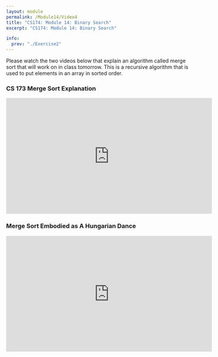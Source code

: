 ```yaml
---
layout: module
permalink: /Module14/Video4
title: "CS174: Module 14: Binary Search"
excerpt: "CS174: Module 14: Binary Search"

info:
  prev: "./Exercise2"
---
```


Please watch the two videos below that explain an algorithm called merge sort that will work on in class tomorrow.  This is a recursive algorithm that is used to put elements in an array in sorted order.


<h3>CS 173 Merge Sort Explanation</h3>
<iframe width="560" height="315" src="https://www.youtube.com/embed/_V-7NpSXuB4" frameborder="0" allow="accelerometer; autoplay; clipboard-write; encrypted-media; gyroscope; picture-in-picture" allowfullscreen></iframe>

<h3>Merge Sort Embodied as A Hungarian Dance</h3>
<iframe width="560" height="315" src="https://www.youtube.com/embed/XaqR3G_NVoo" frameborder="0" allow="accelerometer; autoplay; clipboard-write; encrypted-media; gyroscope; picture-in-picture" allowfullscreen></iframe>